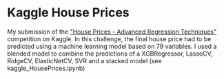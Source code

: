 # Kaggle House Prices
My submission of the ["House Prices - Advanced Regression Techniques"](https://www.kaggle.com/competitions/house-prices-advanced-regression-techniques/) competition on Kaggle.
In this challenge, the final house price had to be predicted using a machine learning model based on 79 variables.
I used a blended model to combine the predictions of a XGBRegressor, LassoCV, RidgeCV, ElasticNetCV, SVR and a stacked model (see kaggle_HousePrices.ipynb)